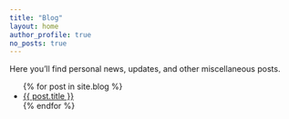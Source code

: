 ```yaml
---
title: "Blog"
layout: home
author_profile: true
no_posts: true
---
```


Here you’ll find personal news, updates, and other miscellaneous posts.

<ul>
  {% for post in site.blog %}
    <li><a href="{{ post.url }}">{{ post.title }}</a></li>
  {% endfor %}
</ul>
